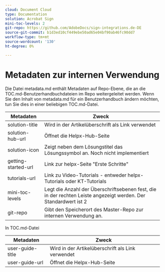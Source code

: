 ```yaml
---
cloud: Document Cloud
type: Documentation
solution: Acrobat Sign
mini-toc-levels: 2
git-repo: https://github.com/AdobeDocs/sign-integrations.de-DE
source-git-commit: b1d3ed10cf449ebe50ad65e04bf90ab46fc90dd7
workflow-type: tm+mt
source-wordcount: '130'
ht-degree: 0%

---
```



# Metadaten zur internen Verwendung

Die Datei metadata.md enthält Metadaten auf Repo-Ebene, die an die TOC.md-Benutzerhandbuchdateien im Repo weitergeleitet werden. Wenn Sie den Inhalt von metadata.md für ein Benutzerhandbuch ändern möchten, tun Sie dies in einer beliebigen TOC.md-Datei.

| Metadaten | Zweck |
|--- |--- |
| solution-title | Wird in der Artikelüberschrift als Link verwendet |
| solution-hub-url | Öffnet die Helpx-Hub-Seite |
| solution-icon | Zeigt neben dem Lösungstitel das Lösungssymbol an. Noch nicht implementiert |
| getting-started-url | Link zur helpx-Seite &quot;Erste Schritte&quot; |
| tutorials-url | Link zu Video-Tutorials - entweder helpx-Tutorials oder KT-Tutorials |
| mini-toc-levels | Legt die Anzahl der Überschriftsebenen fest, die in der rechten Leiste angezeigt werden. Der Standardwert ist 2 |
| git-repo | Gibt den Speicherort des Master-Repo zur internen Verwendung an. |

In TOC.md-Datei

| Metadaten | Zweck |
|--- |--- |
| user-guide-title | Wird in der Artikelüberschrift als Link verwendet |
| user-guide-url | Öffnet die Helpx-Hub-Seite |
